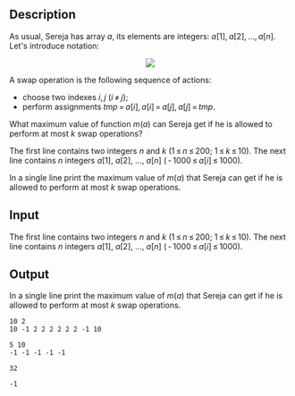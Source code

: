 ## Description

<div><p>As usual, Sereja has array <span class="tex-span"><i>a</i></span>, its elements are integers: <span class="tex-span"><i>a</i>[1], <i>a</i>[2], ..., <i>a</i>[<i>n</i>]</span>. Let's introduce notation:</p><center class="tex-equation"><img align="middle" class="tex-formula" src="file://K5abbwhU.png" style="max-width: 100.0%;max-height: 100.0%;"></center><p>A swap operation is the following sequence of actions:</p><ul> <li> choose two indexes <span class="tex-span"><i>i</i>, <i>j</i></span> <span class="tex-span">(<i>i</i> ≠ <i>j</i>)</span>; </li><li> perform assignments <span class="tex-span"><i>tmp</i> = <i>a</i>[<i>i</i>], <i>a</i>[<i>i</i>] = <i>a</i>[<i>j</i>], <i>a</i>[<i>j</i>] = <i>tmp</i></span>. </li></ul><p>What maximum value of function <span class="tex-span"><i>m</i>(<i>a</i>)</span> can Sereja get if he is allowed to perform at most <span class="tex-span"><i>k</i></span> swap operations?</p></div><div class="input-specification"><p>The first line contains two integers <span class="tex-span"><i>n</i></span> and <span class="tex-span"><i>k</i></span> <span class="tex-span">(1 ≤ <i>n</i> ≤ 200;&nbsp;1 ≤ <i>k</i> ≤ 10)</span>. The next line contains <span class="tex-span"><i>n</i></span> integers <span class="tex-span"><i>a</i>[1]</span>, <span class="tex-span"><i>a</i>[2]</span>, <span class="tex-span">...</span>, <span class="tex-span"><i>a</i>[<i>n</i>]</span> <span class="tex-span">( - 1000 ≤ <i>a</i>[<i>i</i>] ≤ 1000)</span>.</p></div><div class="output-specification"><p>In a single line print the maximum value of <span class="tex-span"><i>m</i>(<i>a</i>)</span> that Sereja can get if he is allowed to perform at most <span class="tex-span"><i>k</i></span> swap operations.</p></div>

## Input

<p>The first line contains two integers <span class="tex-span"><i>n</i></span> and <span class="tex-span"><i>k</i></span> <span class="tex-span">(1 ≤ <i>n</i> ≤ 200;&nbsp;1 ≤ <i>k</i> ≤ 10)</span>. The next line contains <span class="tex-span"><i>n</i></span> integers <span class="tex-span"><i>a</i>[1]</span>, <span class="tex-span"><i>a</i>[2]</span>, <span class="tex-span">...</span>, <span class="tex-span"><i>a</i>[<i>n</i>]</span> <span class="tex-span">( - 1000 ≤ <i>a</i>[<i>i</i>] ≤ 1000)</span>.</p>

## Output

<p>In a single line print the maximum value of <span class="tex-span"><i>m</i>(<i>a</i>)</span> that Sereja can get if he is allowed to perform at most <span class="tex-span"><i>k</i></span> swap operations.</p>





```input1
10 2
10 -1 2 2 2 2 2 2 -1 10

```




```input2
5 10
-1 -1 -1 -1 -1

```




```output1
32

```




```output2
-1

```


